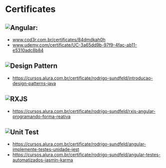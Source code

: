 # Certificates

## ![Angular](https://img.shields.io/badge/angular-%23DD0031.svg?style=for-the-badge&logo=angular&logoColor=white):
- www.cod3r.com.br/certificates/84dmdkah0h
- www.udemy.com/certificate/UC-3a65dd9b-97f9-4fac-ab11-e5310adc8b84

## ![Design Pattern](https://img.shields.io/badge/Design%20Pattern-8A2BE2)
- https://cursos.alura.com.br/certificate/rodrigo-sundfeld/introducao-design-patterns-java

## ![RXJS](https://img.shields.io/badge/RXJS-blue)
- https://cursos.alura.com.br/certificate/rodrigo-sundfeld/rxjs-angular-programando-forma-reativa

## ![Unit Test](https://img.shields.io/badge/Unit%20Test-brown)
- https://cursos.alura.com.br/certificate/rodrigo-sundfeld/angular-implemente-testes-unidade-jest
- https://cursos.alura.com.br/certificate/rodrigo-sundfeld/angular-testes-automatizados-jasmin-karma
